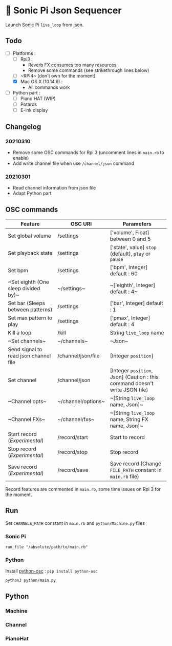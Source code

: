 # :musical_keyboard: Sonic Pi Json Sequencer

Launch Sonic Pi `live_loop` from json.

## Todo

- [ ] Platforms :
    - [ ] Rpi3 :
        - Reverb FX consumes too many resources
        - Remove some commands (see strikethrough lines below)
    - [ ] ~RPi4~ (don't own for the moment)
    - [x] Mac OS X (10.14.6) :
        - All commands work
- [ ] Python part :
    - [ ] Piano HAT (WIP)
    - [ ] Potards
    - [ ] E-ink display

## Changelog

### 20210310

- Remove some OSC commands for Rpi 3 (uncomment lines in `main.rb` to enable)
- Add write channel file when use `/channel/json` command

### 20210301

- Read channel information from json file
- Adapt Python part

## OSC commands

| Feature                            | OSC URI          | Parameters                                                  |
| ---------------------------------- | ---------------- | ----------------------------------------------------------- |
| Set global volume                  | /settings        | ['volume', Float] between 0 and 5                |
| Set playback state                 | /settings        | ['state', value] `stop` (default), `play` or `pause`        |
| Set bpm                            | /settings        | ['bpm', Integer] default : 60                               |
| ~Set eighth (One sleep divided by)~  | ~/settings~        | ~['eighth', Integer] default : 4~                             |
| Set bar (Sleeps between patterns)  | /settings        | ['bar', Integer] default : 1                                |
| Set max pattern to play            | /settings        | ['pmax', Integer] default : 4                               |
| Kill a loop                        | /kill            | String `live_loop` name                                     |
| ~Set channels~                     | ~/channels~      | ~Json~                                                      |
| Send signal to read json channel file  | /channel/json/file         | [Integer `position`]                                  |
| Set channel                        | /channel/json         | [Integer `position`, Json] (Caution : this command doesn't write JSON file)       |
| ~Channel opts~                       | ~/channel/options~ | ~[String `live_loop` name, Json]~                             |
| ~Channel FXs~                        | ~/channel/fxs~     | ~[String `live_loop` name, String FX name, Json]~             |
| Start record (*Experimental*)      | /record/start    | Start to record                                             |
| Stop record (*Experimental*)       | /record/stop     | Stop record                                                 |
| Save record (*Experimental*)       | /record/save     | Save record (Change `FILE_PATH` constant in `main.rb` file) |

Record features are commented in `main.rb`, some time issues on Rpi 3 for the moment.

## Run

Set `CHANNELS_PATH` constant in `main.rb` and `python/Machine.py` files

### Sonic Pi

`run_file "/absolute/path/to/main.rb"`

### Python

Install [python-osc](https://pypi.org/project/python-osc/) : `pip install python-osc`

`python3 python/main.py`

## Python

### Machine

### Channel

### PianoHat
